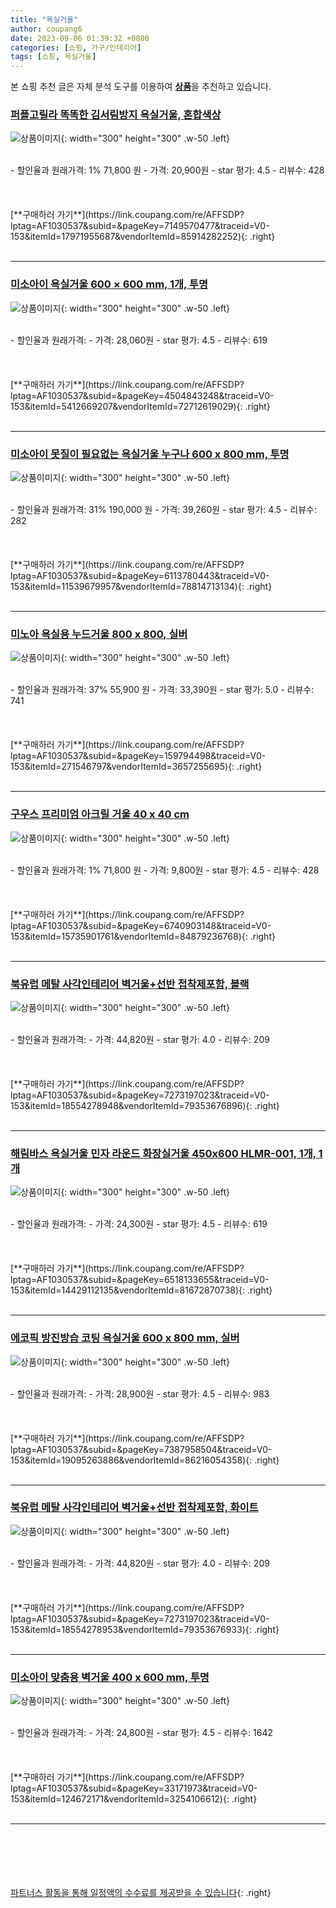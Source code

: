 ```yaml
---
title: "욕실거울"
author: coupang6
date: 2023-09-06 01:39:32 +0800
categories: [쇼핑, 가구/인테리어]
tags: [쇼핑, 욕실거울]
---
```


본 쇼핑 추천 글은 자체 분석 도구를 이용하여 [**상품**](https://link.coupang.com/a/bao1ui)을 추천하고 있습니다.

### [퍼플고릴라 똑똑한 김서림방지 욕실거울, 혼합색상](https://link.coupang.com/re/AFFSDP?lptag=AF1030537&subid=&pageKey=7149570477&traceid=V0-153&itemId=17971955687&vendorItemId=85914282252)

![상품이미지](https://thumbnail7.coupangcdn.com/thumbnails/remote/230x230ex/image/retail/images/2023/05/09/11/1/2c97d825-c95b-4ee2-a008-06f05f81c676.jpg){: width="300" height="300" .w-50 .left}


<br>
- 할인율과 원래가격: 1%  71,800   원
- 가격: 20,900원
- star 평가: 4.5
- 리뷰수: 428
<br>
<br>
<br>
<br>
[**구매하러 가기**](https://link.coupang.com/re/AFFSDP?lptag=AF1030537&subid=&pageKey=7149570477&traceid=V0-153&itemId=17971955687&vendorItemId=85914282252){: .right}
<br>
<br>

---

### [미소아이 욕실거울 600 × 600 mm, 1개, 투명](https://link.coupang.com/re/AFFSDP?lptag=AF1030537&subid=&pageKey=4504843248&traceid=V0-153&itemId=5412669207&vendorItemId=72712619029)

![상품이미지](https://thumbnail10.coupangcdn.com/thumbnails/remote/230x230ex/image/retail/images/2020/11/27/10/2/36ff976f-03c2-4617-b80a-980af2f4199f.jpg){: width="300" height="300" .w-50 .left}


<br>
- 할인율과 원래가격: 
- 가격: 28,060원
- star 평가: 4.5
- 리뷰수: 619
<br>
<br>
<br>
<br>
[**구매하러 가기**](https://link.coupang.com/re/AFFSDP?lptag=AF1030537&subid=&pageKey=4504843248&traceid=V0-153&itemId=5412669207&vendorItemId=72712619029){: .right}
<br>
<br>

---

### [미소아이 못질이 필요없는 욕실거울 누구나 600 x 800 mm, 투명](https://link.coupang.com/re/AFFSDP?lptag=AF1030537&subid=&pageKey=6113780443&traceid=V0-153&itemId=11539679957&vendorItemId=78814713134)

![상품이미지](https://thumbnail10.coupangcdn.com/thumbnails/remote/230x230ex/image/rs_quotation_api/tjprh13p/1f6e735134f94f70b7e77188db657c5b.jpg){: width="300" height="300" .w-50 .left}


<br>
- 할인율과 원래가격: 31%  190,000   원
- 가격: 39,260원
- star 평가: 4.5
- 리뷰수: 282
<br>
<br>
<br>
<br>
[**구매하러 가기**](https://link.coupang.com/re/AFFSDP?lptag=AF1030537&subid=&pageKey=6113780443&traceid=V0-153&itemId=11539679957&vendorItemId=78814713134){: .right}
<br>
<br>

---

### [미노아 욕실용 누드거울 800 x 800, 실버](https://link.coupang.com/re/AFFSDP?lptag=AF1030537&subid=&pageKey=159794498&traceid=V0-153&itemId=271546797&vendorItemId=3657255695)

![상품이미지](https://thumbnail7.coupangcdn.com/thumbnails/remote/230x230ex/image/retail/images/2018/04/24/19/6/2b52bee5-89e3-4bcb-a8c9-72e0dc6821a1.jpg){: width="300" height="300" .w-50 .left}


<br>
- 할인율과 원래가격: 37%  55,900   원
- 가격: 33,390원
- star 평가: 5.0
- 리뷰수: 741
<br>
<br>
<br>
<br>
[**구매하러 가기**](https://link.coupang.com/re/AFFSDP?lptag=AF1030537&subid=&pageKey=159794498&traceid=V0-153&itemId=271546797&vendorItemId=3657255695){: .right}
<br>
<br>

---

### [구우스 프리미엄 아크릴 거울 40 x 40 cm](https://link.coupang.com/re/AFFSDP?lptag=AF1030537&subid=&pageKey=6740903148&traceid=V0-153&itemId=15735901761&vendorItemId=84879236768)

![상품이미지](https://thumbnail6.coupangcdn.com/thumbnails/remote/230x230ex/image/retail/images/2972573921193229-a9a1a70e-d565-4406-9833-d80bbd3e7433.jpg){: width="300" height="300" .w-50 .left}


<br>
- 할인율과 원래가격: 1%  71,800   원
- 가격: 9,800원
- star 평가: 4.5
- 리뷰수: 428
<br>
<br>
<br>
<br>
[**구매하러 가기**](https://link.coupang.com/re/AFFSDP?lptag=AF1030537&subid=&pageKey=6740903148&traceid=V0-153&itemId=15735901761&vendorItemId=84879236768){: .right}
<br>
<br>

---

### [북유럽 메탈 사각인테리어 벽거울+선반 접착제포함, 블랙](https://link.coupang.com/re/AFFSDP?lptag=AF1030537&subid=&pageKey=7273197023&traceid=V0-153&itemId=18554278948&vendorItemId=79353676896)

![상품이미지](https://thumbnail10.coupangcdn.com/thumbnails/remote/230x230ex/image/vendor_inventory/ba29/253893c1729176edf303f38e0a9f9aa91ecce4902a203db3dd30106d4290.jpg){: width="300" height="300" .w-50 .left}


<br>
- 할인율과 원래가격: 
- 가격: 44,820원
- star 평가: 4.0
- 리뷰수: 209
<br>
<br>
<br>
<br>
[**구매하러 가기**](https://link.coupang.com/re/AFFSDP?lptag=AF1030537&subid=&pageKey=7273197023&traceid=V0-153&itemId=18554278948&vendorItemId=79353676896){: .right}
<br>
<br>

---

### [해림바스 욕실거울 민자 라운드 화장실거울 450x600 HLMR-001, 1개, 1개](https://link.coupang.com/re/AFFSDP?lptag=AF1030537&subid=&pageKey=6518133655&traceid=V0-153&itemId=14429112135&vendorItemId=81672870738)

![상품이미지](https://thumbnail10.coupangcdn.com/thumbnails/remote/230x230ex/image/vendor_inventory/8344/a68e47320e21e7b14d4c57c3dc0b08f17608d54ebe9e8d5669dcaf3b51ee.jpg){: width="300" height="300" .w-50 .left}


<br>
- 할인율과 원래가격: 
- 가격: 24,300원
- star 평가: 4.5
- 리뷰수: 619
<br>
<br>
<br>
<br>
[**구매하러 가기**](https://link.coupang.com/re/AFFSDP?lptag=AF1030537&subid=&pageKey=6518133655&traceid=V0-153&itemId=14429112135&vendorItemId=81672870738){: .right}
<br>
<br>

---

### [에코픽 방진방습 코팅 욕실거울 600 x 800 mm, 실버](https://link.coupang.com/re/AFFSDP?lptag=AF1030537&subid=&pageKey=7387958504&traceid=V0-153&itemId=19095263886&vendorItemId=86216054358)

![상품이미지](https://thumbnail10.coupangcdn.com/thumbnails/remote/230x230ex/image/rs_quotation_api/3sprbzpe/caf73d1af81e4269b009afcee648fdc7.jpg){: width="300" height="300" .w-50 .left}


<br>
- 할인율과 원래가격: 
- 가격: 28,900원
- star 평가: 4.5
- 리뷰수: 983
<br>
<br>
<br>
<br>
[**구매하러 가기**](https://link.coupang.com/re/AFFSDP?lptag=AF1030537&subid=&pageKey=7387958504&traceid=V0-153&itemId=19095263886&vendorItemId=86216054358){: .right}
<br>
<br>

---

### [북유럽 메탈 사각인테리어 벽거울+선반 접착제포함, 화이트](https://link.coupang.com/re/AFFSDP?lptag=AF1030537&subid=&pageKey=7273197023&traceid=V0-153&itemId=18554278953&vendorItemId=79353676933)

![상품이미지](https://thumbnail10.coupangcdn.com/thumbnails/remote/230x230ex/image/vendor_inventory/ddf9/711cec3f0d1484349bf7dea2c20ab178264fb9c7829cc71d78780fe0c329.jpg){: width="300" height="300" .w-50 .left}


<br>
- 할인율과 원래가격: 
- 가격: 44,820원
- star 평가: 4.0
- 리뷰수: 209
<br>
<br>
<br>
<br>
[**구매하러 가기**](https://link.coupang.com/re/AFFSDP?lptag=AF1030537&subid=&pageKey=7273197023&traceid=V0-153&itemId=18554278953&vendorItemId=79353676933){: .right}
<br>
<br>

---

### [미소아이 맞춤용 벽거울 400 x 600 mm, 투명](https://link.coupang.com/re/AFFSDP?lptag=AF1030537&subid=&pageKey=33171973&traceid=V0-153&itemId=124672171&vendorItemId=3254106612)

![상품이미지](https://thumbnail6.coupangcdn.com/thumbnails/remote/230x230ex/image/retail/images/2017/08/24/12/8/c633c880-423f-4830-8ed6-947794ad81be.jpg){: width="300" height="300" .w-50 .left}


<br>
- 할인율과 원래가격: 
- 가격: 24,800원
- star 평가: 4.5
- 리뷰수: 1642
<br>
<br>
<br>
<br>
[**구매하러 가기**](https://link.coupang.com/re/AFFSDP?lptag=AF1030537&subid=&pageKey=33171973&traceid=V0-153&itemId=124672171&vendorItemId=3254106612){: .right}
<br>
<br>

---
<br><br><br><br><br> [파트너스 활동을 통해 일정액의 수수료를 제공받을 수 있습니다](https://link.coupang.com/a/bao1ui){: .right}